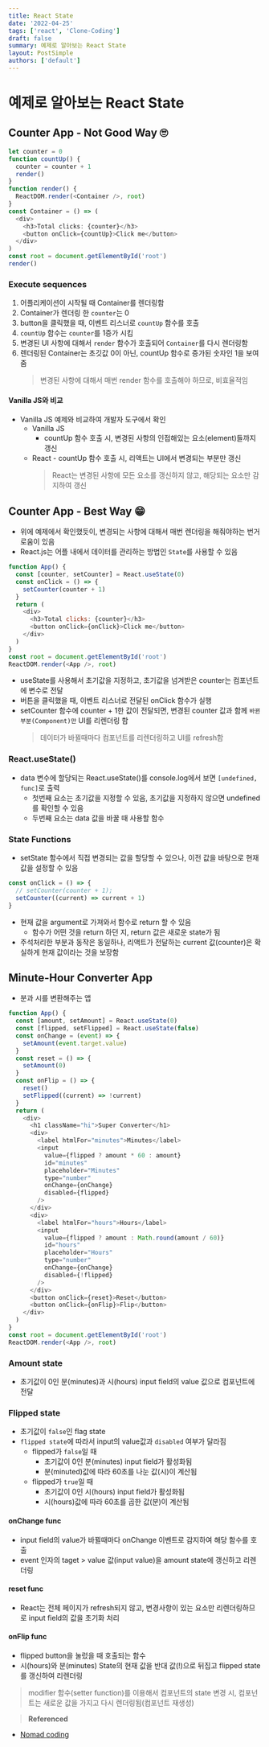 ```yaml
---
title: React State
date: '2022-04-25'
tags: ['react', 'Clone-Coding']
draft: false
summary: 예제로 알아보는 React State
layout: PostSimple
authors: ['default']
---
```


# 예제로 알아보는 React State

## Counter App - Not Good Way 🙄

```javascript
let counter = 0
function countUp() {
  counter = counter + 1
  render()
}
function render() {
  ReactDOM.render(<Container />, root)
}
const Container = () => (
  <div>
    <h3>Total clicks: {counter}</h3>
    <button onClick={countUp}>Click me</button>
  </div>
)
const root = document.getElementById('root')
render()
```

### Execute sequences

1. 어플리케이션이 시작될 때 Container를 렌더링함
2. Container가 렌더링 한 `counter`는 0
3. button을 클릭했을 때, 이벤트 리스너로 `countUp` 함수를 호출
4. `countUp` 함수는 `counter`를 1증가 시킴
5. 변경된 UI 사항에 대해서 `render` 함수가 호출되어 `Container`를 다시 렌더링함
6. 렌더링된 Container는 초깃값 0이 아닌, countUp 함수로 증가된 숫자인 1을 보여줌
   > 변경된 사항에 대해서 매번 render 함수를 호출해야 하므로, 비효율적임

#### Vanilla JS와 비교

- Vanilla JS 예제와 비교하여 개발자 도구에서 확인
  - Vanilla JS
    - countUp 함수 호출 시, 변경된 사항의 인접해있는 요소(element)들까지 갱신
  - React - countUp 함수 호출 시, 리액트는 UI에서 변경되는 부분만 갱신
    > React는 변경된 사항에 모든 요소를 갱신하지 않고, 해당되는 요소만 감지하여 갱신

## Counter App - Best Way 😁

- 위에 예제에서 확인했듯이, 변경되는 사항에 대해서 매번 렌더링을 해줘야하는 번거로움이 있음
- React.js는 어플 내에서 데이터를 관리하는 방법인 `State`를 사용할 수 있음

```javascript
function App() {
  const [counter, setCounter] = React.useState(0)
  const onClick = () => {
    setCounter(counter + 1)
  }
  return (
    <div>
      <h3>Total clicks: {counter}</h3>
      <button onClick={onClick}>Click me</button>
    </div>
  )
}
const root = document.getElementById('root')
ReactDOM.render(<App />, root)
```

- useState를 사용해서 초기값을 지정하고, 초기값을 넘겨받은 counter는 컴포넌트에 변수로 전달
- 버튼을 클릭했을 때, 이벤트 리스너로 전달된 onClick 함수가 실행
- setCounter 함수에 counter + 1한 값이 전달되면, 변경된 counter 값과 함께 `바뀐 부분(Component)만` UI를 리렌더링 함
  > 데이터가 바뀔때마다 컴포넌트를 리렌더링하고 UI를 refresh함

### React.useState()

- data 변수에 할당되는 React.useState()를 console.log에서 보면 `[undefined, func]`로 출력
  - 첫번째 요소는 초기값을 지정할 수 있음, 초기값을 지정하지 않으면 undefined를 확인할 수 있음
  - 두번째 요소는 data 값을 바꿀 때 사용할 함수

### State Functions

- setState 함수에서 직접 변경되는 값을 할당할 수 있으나, 이전 값을 바탕으로 현재 값을 설정할 수 있음

```javascript
const onClick = () => {
  // setCounter(counter + 1);
  setCounter((current) => current + 1)
}
```

- 현재 값을 argument로 가져와서 함수로 return 할 수 있음
  - 함수가 어떤 것을 return 하던 지, return 값은 새로운 state가 됨
- 주석처리한 부분과 동작은 동일하나, 리액트가 전달하는 current 값(counter)은 확실하게 현재 값이라는 것을 보장함

## Minute-Hour Converter App

- 분과 시를 변환해주는 앱

```javascript
function App() {
  const [amount, setAmount] = React.useState(0)
  const [flipped, setFlipped] = React.useState(false)
  const onChange = (event) => {
    setAmount(event.target.value)
  }
  const reset = () => {
    setAmount(0)
  }
  const onFlip = () => {
    reset()
    setFlipped((current) => !current)
  }
  return (
    <div>
      <h1 className="hi">Super Converter</h1>
      <div>
        <label htmlFor="minutes">Minutes</label>
        <input
          value={flipped ? amount * 60 : amount}
          id="minutes"
          placeholder="Minutes"
          type="number"
          onChange={onChange}
          disabled={flipped}
        />
      </div>
      <div>
        <label htmlFor="hours">Hours</label>
        <input
          value={flipped ? amount : Math.round(amount / 60)}
          id="hours"
          placeholder="Hours"
          type="number"
          onChange={onChange}
          disabled={!flipped}
        />
      </div>
      <button onClick={reset}>Reset</button>
      <button onClick={onFlip}>Flip</button>
    </div>
  )
}
const root = document.getElementById('root')
ReactDOM.render(<App />, root)
```

### Amount state

- 초기값이 0인 분(minutes)과 시(hours) input field의 value 값으로 컴포넌트에 전달

### Flipped state

- 초기값이 `false`인 flag state
- `flipped state`에 따라서 input의 value값과 `disabled` 여부가 달라짐
  - flipped가 `false`일 때
    - 초기값이 0인 분(minutes) input field가 활성화됨
    - 분(minuted)값에 따라 60초를 나눈 값(시)이 계산됨
  - flipped가 `true`일 때
    - 초기값이 0인 시(hours) input field가 활성화됨
    - 시(hours)값에 따라 60초를 곱한 값(분)이 계산됨

#### onChange func

- input field의 value가 바뀔때마다 onChange 이벤트로 감지하여 해당 함수를 호출
- event 인자의 taget > value 값(input value)을 amount state에 갱신하고 리렌더링

#### reset func

- React는 전체 페이지가 refresh되지 않고, 변경사항이 있는 요소만 리렌더링하므로 input field의 값을 초기화 처리

#### onFlip func

- flipped button을 눌렀을 때 호출되는 함수
- 시(hours)와 분(minutes) State의 현재 값을 반대 값(!)으로 뒤집고 flipped state를 갱신하여 리렌더링

> modifier 함수(setter function)를 이용해서 컴포넌트의 state 변경 시, 컴포넌트는 새로운 값을 가지고 다시 렌더링됨(컴포넌트 재생성)

> **Referenced**

- [Nomad coding](https://nomadcoders.co/react-for-beginners)
